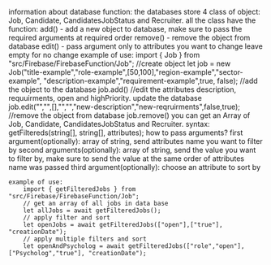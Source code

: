information about database function:
the databases store 4 class of object:
Job, Candidate, CandidatesJobStatus and Recruiter.
all the class have the function:
    add() - add a new object to database, make sure to pass the required arguments at required order
    remove() - remove the object from database
    edit() - pass argument only to attributes you want to change leave empty for no change
    example of use:
        import { Job } from "src/Firebase/FirebaseFunction/Job";
        //create object
        let job = new Job("title-example","role-example",[50,100],"region-example","sector-example",
						"description-example","requirement-example",true, false);
        //add the object to the database
        job.add()
        //edit the attributes description, requuirments, open and highPriority. update the database  
        job.edit("","",[],"","","new-description","new-reqruirments",false,true); 
        //remove the object from database
        job.remove()
you can get an Array of Job, Candidate, CandidatesJobStatus and Recruiter.
    syntax: getFiltered<type>s(string[], string[], attributes);
    how to pass arguments?
        first argument(optionally):
            array of string, send attributes name you want to filter by
        second arguments(optionally):
            array of string, send the value you want to filter by, make sure to send the value at the same order of attributes name was passed
        third argument(optionally):
            choose an attribute to sort by

    example of use:
        import { getFilteredJobs } from "src/Firebase/FirebaseFunction/Job";
        // get an array of all jobs in data base
        let allJobs = await getFilteredJobs(); 
        // apply filter and sort
        let openJobs = await getFilteredJobs(["open"],["true"], "creationDate");
        // apply multiple filters and sort
        let openAndPsycholog = await getFilteredJobs(["role","open"],["Psycholog","true"], "creationDate");